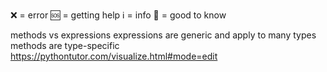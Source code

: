 ❌ = error
🆘 = getting help
ℹ️ = info
🔆 = good to know

methods vs expressions
expressions are generic and apply to many types
methods are type-specific
https://pythontutor.com/visualize.html#mode=edit
